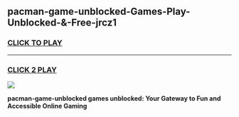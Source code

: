 
## pacman-game-unblocked-Games-Play-Unblocked-&-Free-jrcz1
<h3>
<a href="https://premium76.site?title=pacman-game-unblocked&ref=24A">CLICK TO PLAY</a></h3>
<hr>

<h3>
<a href="https://premium76.site?title=pacman-game-unblocked&ref=24A">CLICK 2 PLAY</a>
  
</h3>

<a href="https://premium76.site?title=pacman-game-unblocked&ref=24A"><img src="https://clearcache.store/games.png"></a>


**pacman-game-unblocked games unblocked: Your Gateway to Fun and Accessible Online Gaming**
